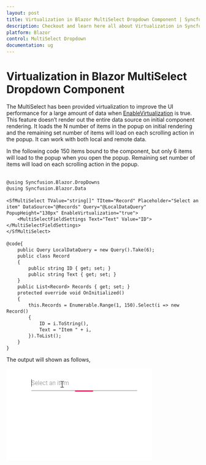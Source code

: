 ```yaml
---
layout: post
title: Virtualization in Blazor MultiSelect Dropdown Component | Syncfusion
description: Checkout and learn here all about Virtualization in Syncfusion Blazor MultiSelect Dropdown component and much more.
platform: Blazor
control: MultiSelect Dropdown
documentation: ug
---
```


# Virtualization in Blazor MultiSelect Dropdown Component

The MultiSelect has been provided virtualization to improve the UI performance for a large amount of data when [EnableVirtualization](https://help.syncfusion.com/cr/blazor/Syncfusion.Blazor.DropDowns.SfDropDownList-2.html#Syncfusion_Blazor_DropDowns_SfDropDownList_2_EnableVirtualization) is true. This feature doesn’t render out the entire data source on initial component rendering. It loads the N number of items in the popup on initial rendering and the remaining set number of items will load on each scrolling action in the popup. It can work with both local and remote data.

In the following code 150 items bound to the component, but only 6 items will load to the popup when you open the popup. Remaining set number of items will load on each scrolling action in the popup.

```cshtml

@using Syncfusion.Blazor.DropDowns
@using Syncfusion.Blazor.Data 

<SfMultiSelect TValue="string[]" TItem="Record" Placeholder="Select an item" DataSource="@Records" Query="@LocalDataQuery" PopupHeight="130px" EnableVirtualization="true">
    <MultiSelectFieldSettings Text="Text" Value="ID"></MultiSelectFieldSettings>
</SfMultiSelect>

@code{
    public Query LocalDataQuery = new Query().Take(6); 
    public class Record 
    { 
        public string ID { get; set; } 
        public string Text { get; set; } 
    } 
    public List<Record> Records { get; set; } 
    protected override void OnInitialized()
    { 
        this.Records = Enumerable.Range(1, 150).Select(i => new Record() 
        { 
            ID = i.ToString(), 
            Text = "Item " + i, 
        }).ToList(); 
    } 
}
```

The output will shown as follows,

![Blazor MultiSelect with virtualization](./images/blazor-multiselect-dropdown-virtualization.gif)